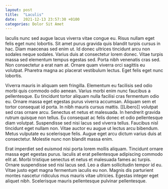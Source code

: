 ```yaml
---
layout: post
title:  "Laculis"
date:   2021-12-13 23:57:30 +0100
categories: Dolor Sit Amet
---
```


Iaculis nunc sed augue lacus viverra vitae congue eu. Risus nullam eget felis eget nunc lobortis. Sit amet purus gravida quis blandit turpis cursus in hac. Diam maecenas sed enim ut. Id donec ultrices tincidunt arcu non sodales neque sodales. Varius duis at consectetur lorem donec. Vitae turpis massa sed elementum tempus egestas sed. Porta nibh venenatis cras sed. Non consectetur a erat nam at. Ornare quam viverra orci sagittis eu volutpat. Pharetra magna ac placerat vestibulum lectus. Eget felis eget nunc lobortis.

Viverra mauris in aliquam sem fringilla. Elementum eu facilisis sed odio morbi quis commodo odio aenean. Varius morbi enim nunc faucibus a pellentesque. Eu tincidunt tortor aliquam nulla facilisi cras fermentum odio eu. Ornare massa eget egestas purus viverra accumsan. Aliquam sem et tortor consequat id porta. In nibh mauris cursus mattis. [[Libero]] volutpat sed cras ornare arcu. Senectus et netus et malesuada. In hendrerit gravida rutrum quisque non tellus. Eu consequat ac felis donec et odio pellentesque diam volutpat. Suspendisse sed nisi lacus sed viverra tellus. Faucibus nisl tincidunt eget nullam non. Vitae auctor eu augue ut lectus arcu bibendum. Metus vulputate eu scelerisque felis. Augue eget arcu dictum varius duis at consectetur. Molestie nunc non blandit massa enim.

Erat imperdiet sed euismod nisi porta lorem mollis aliquam. Tincidunt ornare massa eget egestas purus. Iaculis at erat pellentesque adipiscing commodo elit at. Morbi tristique senectus et netus et malesuada fames ac turpis. Ornare suspendisse sed nisi lacus sed. Leo a diam sollicitudin tempor id eu. Vitae justo eget magna fermentum iaculis eu non. Magnis dis parturient montes nascetur ridiculus mus mauris vitae ultricies. Egestas integer eget aliquet nibh. Scelerisque mauris pellentesque pulvinar pellentesque.
